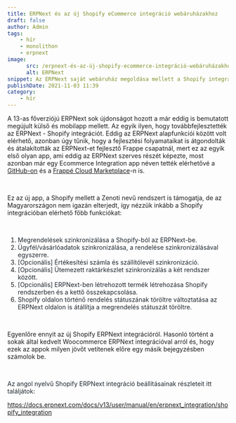 ```yaml
---
title: ERPNext és az új Shopify eCommerce integráció webáruházakhoz
draft: false
author: Admin
tags:
    - hír
    - monolithon
    - erpnext
image:
      src: /erpnext-és-az-új-shopify-ecommerce-integráció-webáruházakhoz.png
      alt: ERPNext
snippet: Az ERPNext saját webáruház megoldása mellett a Shopify integráció eddig is elérhető volt, de ez most új szintre lépett.
publishDate: 2021-11-03 11:39
category:
    - hír
---
```


<p>A 13-as főverziójú ERPNext sok újdonságot hozott a már eddig is bemutatott megújult külső és mobilapp mellett. Az egyik ilyen, hogy továbbfejlesztették az ERPNext - Shopify integrációt. Eddig az ERPNext alapfunkciói között volt elérhető, azonban úgy tűnik, hogy a fejlesztési folyamataikat is átgondolták és átalakították az ERPNext-et fejlesztő Frappe csapatnál, mert ez az egyik első olyan app, ami eddig az ERPNext szerves részét képezte, most azonban már egy Ecommerce Integration app néven tették elérhetővé a <a href="https://github.com/frappe/ecommerce_integrations" rel="noopener noreferrer">GitHub-on</a> és a <a href="https://frappecloud.com/marketplace/apps/ecommerce-integrations" rel="noopener noreferrer">Frappé Cloud Marketplace</a>-n is.</p><p><br></p><p>Ez az új app, a Shopify mellett a Zenoti nevű rendszert is támogatja, de az Magyarországon nem igazán elterjedt, így nézzük inkább a Shopify integrációban elérhető főbb funkciókat:</p><p><br></p><ol><li data-list="bullet"><span class="ql-ui" contenteditable="false"></span><span style="color: rgb(31, 39, 46);">Megrendelések szinkronizálása a Shopify-ból az ERPNext-be. </span></li><li data-list="bullet"><span class="ql-ui" contenteditable="false"></span><span style="color: rgb(31, 39, 46);">Ügyfél/vásárlóadatok szinkronizálása, a rendelése szinkronizálásával egyszerre. </span></li><li data-list="bullet"><span class="ql-ui" contenteditable="false"></span><span style="color: rgb(31, 39, 46);">[Opcionális] Értékesítési számla és szállítólevél szinkronizáció. </span></li><li data-list="bullet"><span class="ql-ui" contenteditable="false"></span><span style="color: rgb(31, 39, 46);">[Opcionális] Ütemezett raktárkészlet szinkronizálás a két rendszer között.</span></li><li data-list="bullet"><span class="ql-ui" contenteditable="false"></span><span style="color: rgb(31, 39, 46);">[Opcionális] ERPNext-ben létrehozott termék létrehozása Shopify rendszerben és a kettő összekapcsolása. </span></li><li data-list="bullet"><span class="ql-ui" contenteditable="false"></span><span style="color: rgb(31, 39, 46);">Shopify oldalon történő rendelés státuszának töröltre változtatása az ERPNext oldalon is átállítja a megrendelés státuszát töröltre. </span></li></ol><p><br></p><p>Egyenlőre ennyit az új Shopify ERPNext integrációról. Hasonló történt a sokak által kedvelt Woocommerce ERPNext integrációval arról és, hogy ezek az appok milyen jövőt vetítenek előre egy másik bejegyzésben számolok be. </p><p><br></p><p><span style="color: rgb(31, 39, 46);">Az angol nyelvű Shopify ERPNext integráció beállításainak részleteit itt találjátok:</span></p><p><a href="https://docs.erpnext.com/docs/v13/user/manual/en/erpnext_integration/shopify_integration" rel="noopener noreferrer">https://docs.erpnext.com/docs/v13/user/manual/en/erpnext_integration/shopify_integration</a></p>



